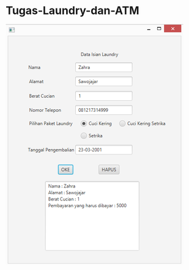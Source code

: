 # Tugas-Laundry-dan-ATM
![alt text](https://github.com/ZahraMaharani/Tugas-Laundry-dan-ATM/blob/master/laundry.PNG)
